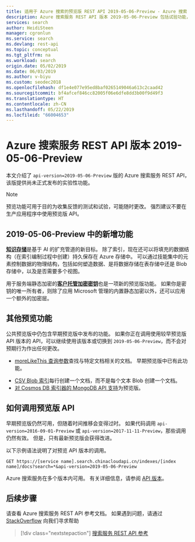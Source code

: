 ```yaml
---
title: 适用于 Azure 搜索的预览版 REST API 2019-05-06-Preview - Azure 搜索
description: Azure 搜索服务 REST API 版本 2019-05-06-Preview 包括试验功能，例如知识存储和客户托管的加密密钥。
services: search
author: HeidiSteen
manager: cgronlun
ms.service: search
ms.devlang: rest-api
ms.topic: conceptual
ms.tgt_pltfrm: na
ms.workload: search
origin.date: 05/02/2019
ms.date: 06/03/2019
ms.author: v-biyu
ms.custom: seodec2018
ms.openlocfilehash: df1e4e077e95ed8baf0265149046a613c2caad42
ms.sourcegitcommit: bf4afcef846cc82005f06e6dfe8dd3b00f9d49f3
ms.translationtype: HT
ms.contentlocale: zh-CN
ms.lasthandoff: 05/22/2019
ms.locfileid: "66004653"
---
```

# <a name="azure-search-service-rest-api-version-2019-05-06-preview"></a>Azure 搜索服务 REST API 版本 2019-05-06-Preview
本文介绍了 `api-version=2019-05-06-Preview` 版的 Azure 搜索服务 REST API，该版提供尚未正式发布的实验性功能。

> [!NOTE]
> 预览功能可用于目的为收集反馈的测试和试验，可能随时更改。 强烈建议不要在生产应用程序中使用预览版 API。


## <a name="new-in-2019-05-06-preview"></a>2019-05-06-Preview 中的新增功能

[**知识存储**](knowledge-store-concept-intro.md)是基于 AI 的扩充管道的新目标。 除了索引，现在还可以将填充的数据结构（在索引编制过程中创建）持久保存在 Azure 存储中。 可以通过技能集中的元素控制数据的物理结构，包括如何塑造数据、是将数据存储在表存储中还是 Blob 存储中，以及是否需要多个视图。

用于服务端静态加密的[**客户托管加密密钥**](search-security-manage-encryption-keys.md)也是一项新的预览版功能。 如果你是密钥的唯一所有者，则除了应用 Microsoft 管理的内置静态加密以外，还可以应用一个额外的加密层。

## <a name="other-preview-features"></a>其他预览功能

公共预览版中仍包含早期预览版中发布的功能。 如果你正在调用使用较早预览版 API 版本的 API，可以继续使用该版本或切换到 `2019-05-06-Preview`，而不会对预期行为作出任何更改。

+ [moreLikeThis 查询参数](search-more-like-this.md)查找与特定文档相关的文档。 早期预览版中已有此功能。 
* [CSV Blob 索引](search-howto-index-csv-blobs.md)每行创建一个文档，而不是每个文本 Blob 创建一个文档。
* [对 Cosmos DB 索引器的 MongoDB API 支持](search-howto-index-cosmosdb.md)为预览版。


## <a name="how-to-call-a-preview-api"></a>如何调用预览版 API

早期预览版仍然可用，但随着时间推移会变得过时。 如果代码调用 `api-version=2016-09-01-Preview` 或 `api-version=2017-11-11-Preview`，那些调用仍然有效。 但是，只有最新预览版会获得改进。 

以下示例语法说明了对预览 API 版本的调用。

    GET https://[service name].search.chinacloudapi.cn/indexes/[index name]/docs?search=*&api-version=2019-05-06-Preview

Azure 搜索服务在多个版本内可用。 有关详细信息，请参阅 [API 版本](search-api-versions.md)。

## <a name="next-steps"></a>后续步骤

请查看 Azure 搜索服务 REST API 参考文档。 如果遇到问题，请通过 [StackOverflow](https://stackoverflow.com/) 向我们寻求帮助 

> [!div class="nextstepaction"]
> [搜索服务 REST API 参考](https://docs.microsoft.com/rest/api/searchservice/)